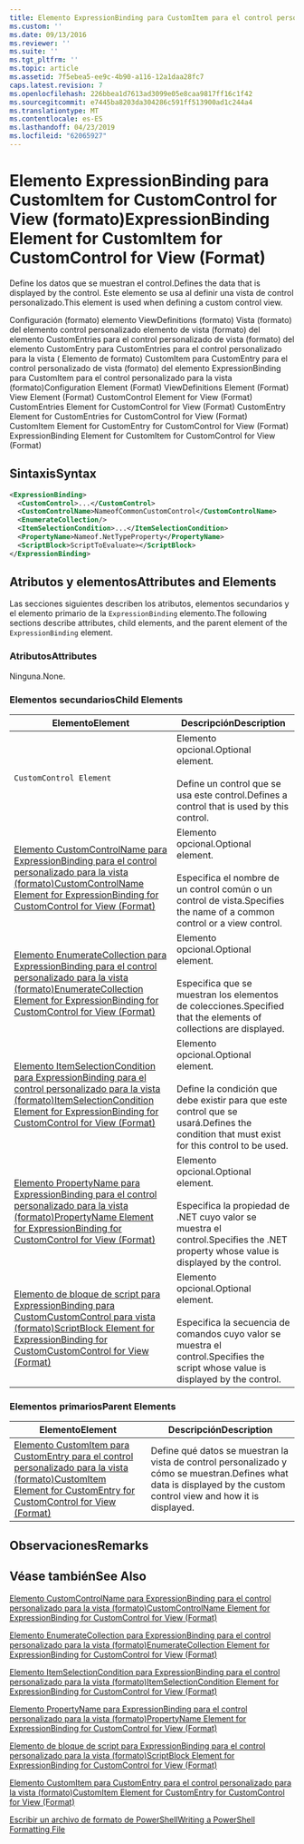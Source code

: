 ```yaml
---
title: Elemento ExpressionBinding para CustomItem para el control personalizado para la vista (formato) | Microsoft Docs
ms.custom: ''
ms.date: 09/13/2016
ms.reviewer: ''
ms.suite: ''
ms.tgt_pltfrm: ''
ms.topic: article
ms.assetid: 7f5ebea5-ee9c-4b90-a116-12a1daa28fc7
caps.latest.revision: 7
ms.openlocfilehash: 226bbea1d7613ad3099e05e8caa9817ff16c1f42
ms.sourcegitcommit: e7445ba8203da304286c591ff513900ad1c244a4
ms.translationtype: MT
ms.contentlocale: es-ES
ms.lasthandoff: 04/23/2019
ms.locfileid: "62065927"
---
```

# <a name="expressionbinding-element-for-customitem-for-customcontrol-for-view-format"></a><span data-ttu-id="e2d29-102">Elemento ExpressionBinding para CustomItem for CustomControl for View (formato)</span><span class="sxs-lookup"><span data-stu-id="e2d29-102">ExpressionBinding Element for CustomItem for CustomControl for View (Format)</span></span>

<span data-ttu-id="e2d29-103">Define los datos que se muestran el control.</span><span class="sxs-lookup"><span data-stu-id="e2d29-103">Defines the data that is displayed by the control.</span></span> <span data-ttu-id="e2d29-104">Este elemento se usa al definir una vista de control personalizado.</span><span class="sxs-lookup"><span data-stu-id="e2d29-104">This element is used when defining a custom control view.</span></span>

<span data-ttu-id="e2d29-105">Configuración (formato) elemento ViewDefinitions (formato) Vista (formato) del elemento control personalizado elemento de vista (formato) del elemento CustomEntries para el control personalizado de vista (formato) del elemento CustomEntry para CustomEntries para el control personalizado para la vista ( Elemento de formato) CustomItem para CustomEntry para el control personalizado de vista (formato) del elemento ExpressionBinding para CustomItem para el control personalizado para la vista (formato)</span><span class="sxs-lookup"><span data-stu-id="e2d29-105">Configuration Element (Format) ViewDefinitions Element (Format) View Element (Format) CustomControl Element for View (Format) CustomEntries Element for CustomControl for View (Format) CustomEntry Element for CustomEntries for CustomControl for View (Format) CustomItem Element for CustomEntry for CustomControl for View (Format) ExpressionBinding Element for CustomItem for CustomControl for View (Format)</span></span>

## <a name="syntax"></a><span data-ttu-id="e2d29-106">Sintaxis</span><span class="sxs-lookup"><span data-stu-id="e2d29-106">Syntax</span></span>

```xml
<ExpressionBinding>
  <CustomControl>...</CustomControl>
  <CustomControlName>NameofCommonCustomControl</CustomControlName>
  <EnumerateCollection/>
  <ItemSelectionCondition>...</ItemSelectionCondition>
  <PropertyName>Nameof.NetTypeProperty</PropertyName>
  <ScriptBlock>ScriptToEvaluate></ScriptBlock>
</ExpressionBinding>
```

## <a name="attributes-and-elements"></a><span data-ttu-id="e2d29-107">Atributos y elementos</span><span class="sxs-lookup"><span data-stu-id="e2d29-107">Attributes and Elements</span></span>

<span data-ttu-id="e2d29-108">Las secciones siguientes describen los atributos, elementos secundarios y el elemento primario de la `ExpressionBinding` elemento.</span><span class="sxs-lookup"><span data-stu-id="e2d29-108">The following sections describe attributes, child elements, and the parent element of the `ExpressionBinding` element.</span></span>

### <a name="attributes"></a><span data-ttu-id="e2d29-109">Atributos</span><span class="sxs-lookup"><span data-stu-id="e2d29-109">Attributes</span></span>

<span data-ttu-id="e2d29-110">Ninguna.</span><span class="sxs-lookup"><span data-stu-id="e2d29-110">None.</span></span>

### <a name="child-elements"></a><span data-ttu-id="e2d29-111">Elementos secundarios</span><span class="sxs-lookup"><span data-stu-id="e2d29-111">Child Elements</span></span>

|<span data-ttu-id="e2d29-112">Elemento</span><span class="sxs-lookup"><span data-stu-id="e2d29-112">Element</span></span>|<span data-ttu-id="e2d29-113">Descripción</span><span class="sxs-lookup"><span data-stu-id="e2d29-113">Description</span></span>|
|-------------|-----------------|
|`CustomControl Element`|<span data-ttu-id="e2d29-114">Elemento opcional.</span><span class="sxs-lookup"><span data-stu-id="e2d29-114">Optional element.</span></span><br /><br /> <span data-ttu-id="e2d29-115">Define un control que se usa este control.</span><span class="sxs-lookup"><span data-stu-id="e2d29-115">Defines a control that is used by this control.</span></span>|
|[<span data-ttu-id="e2d29-116">Elemento CustomControlName para ExpressionBinding para el control personalizado para la vista (formato)</span><span class="sxs-lookup"><span data-stu-id="e2d29-116">CustomControlName Element for ExpressionBinding for CustomControl for View (Format)</span></span>](./customcontrolname-element-for-expressionbinding-for-customcontrol-for-view-format.md)|<span data-ttu-id="e2d29-117">Elemento opcional.</span><span class="sxs-lookup"><span data-stu-id="e2d29-117">Optional element.</span></span><br /><br /> <span data-ttu-id="e2d29-118">Especifica el nombre de un control común o un control de vista.</span><span class="sxs-lookup"><span data-stu-id="e2d29-118">Specifies the name of a common control or a view control.</span></span>|
|[<span data-ttu-id="e2d29-119">Elemento EnumerateCollection para ExpressionBinding para el control personalizado para la vista (formato)</span><span class="sxs-lookup"><span data-stu-id="e2d29-119">EnumerateCollection Element for ExpressionBinding for CustomControl for View (Format)</span></span>](./enumeratecollection-element-for-expressionbinding-for-customcontrol-for-view-format.md)|<span data-ttu-id="e2d29-120">Elemento opcional.</span><span class="sxs-lookup"><span data-stu-id="e2d29-120">Optional element.</span></span><br /><br /> <span data-ttu-id="e2d29-121">Especifica que se muestran los elementos de colecciones.</span><span class="sxs-lookup"><span data-stu-id="e2d29-121">Specified that the elements of collections are displayed.</span></span>|
|[<span data-ttu-id="e2d29-122">Elemento ItemSelectionCondition para ExpressionBinding para el control personalizado para la vista (formato)</span><span class="sxs-lookup"><span data-stu-id="e2d29-122">ItemSelectionCondition Element for ExpressionBinding for CustomControl for View (Format)</span></span>](./itemselectioncondition-element-for-expressionbinding-for-customcontrol-format.md)|<span data-ttu-id="e2d29-123">Elemento opcional.</span><span class="sxs-lookup"><span data-stu-id="e2d29-123">Optional element.</span></span><br /><br /> <span data-ttu-id="e2d29-124">Define la condición que debe existir para que este control que se usará.</span><span class="sxs-lookup"><span data-stu-id="e2d29-124">Defines the condition that must exist for this control to be used.</span></span>|
|[<span data-ttu-id="e2d29-125">Elemento PropertyName para ExpressionBinding para el control personalizado para la vista (formato)</span><span class="sxs-lookup"><span data-stu-id="e2d29-125">PropertyName Element for ExpressionBinding for CustomControl for View (Format)</span></span>](./propertyname-element-for-expressionbinding-for-customcontrol-for-view-format.md)|<span data-ttu-id="e2d29-126">Elemento opcional.</span><span class="sxs-lookup"><span data-stu-id="e2d29-126">Optional element.</span></span><br /><br /> <span data-ttu-id="e2d29-127">Especifica la propiedad de .NET cuyo valor se muestra el control.</span><span class="sxs-lookup"><span data-stu-id="e2d29-127">Specifies the .NET property whose value is displayed by the control.</span></span>|
|[<span data-ttu-id="e2d29-128">Elemento de bloque de script para ExpressionBinding para CustomCustomControl para vista (formato)</span><span class="sxs-lookup"><span data-stu-id="e2d29-128">ScriptBlock Element for ExpressionBinding for CustomCustomControl for View (Format)</span></span>](./scriptblock-element-for-expressionbinding-for-customcontrol-for-view-format.md)|<span data-ttu-id="e2d29-129">Elemento opcional.</span><span class="sxs-lookup"><span data-stu-id="e2d29-129">Optional element.</span></span><br /><br /> <span data-ttu-id="e2d29-130">Especifica la secuencia de comandos cuyo valor se muestra el control.</span><span class="sxs-lookup"><span data-stu-id="e2d29-130">Specifies the script whose value is displayed by the control.</span></span>|

### <a name="parent-elements"></a><span data-ttu-id="e2d29-131">Elementos primarios</span><span class="sxs-lookup"><span data-stu-id="e2d29-131">Parent Elements</span></span>

|<span data-ttu-id="e2d29-132">Elemento</span><span class="sxs-lookup"><span data-stu-id="e2d29-132">Element</span></span>|<span data-ttu-id="e2d29-133">Descripción</span><span class="sxs-lookup"><span data-stu-id="e2d29-133">Description</span></span>|
|-------------|-----------------|
|[<span data-ttu-id="e2d29-134">Elemento CustomItem para CustomEntry para el control personalizado para la vista (formato)</span><span class="sxs-lookup"><span data-stu-id="e2d29-134">CustomItem Element for CustomEntry for CustomControl for View (Format)</span></span>](./customitem-element-for-customentry-for-customcontrol-for-view-format.md)|<span data-ttu-id="e2d29-135">Define qué datos se muestran la vista de control personalizado y cómo se muestran.</span><span class="sxs-lookup"><span data-stu-id="e2d29-135">Defines what data is displayed by the custom control view and how it is displayed.</span></span>|

## <a name="remarks"></a><span data-ttu-id="e2d29-136">Observaciones</span><span class="sxs-lookup"><span data-stu-id="e2d29-136">Remarks</span></span>

## <a name="see-also"></a><span data-ttu-id="e2d29-137">Véase también</span><span class="sxs-lookup"><span data-stu-id="e2d29-137">See Also</span></span>

[<span data-ttu-id="e2d29-138">Elemento CustomControlName para ExpressionBinding para el control personalizado para la vista (formato)</span><span class="sxs-lookup"><span data-stu-id="e2d29-138">CustomControlName Element for ExpressionBinding for CustomControl for View (Format)</span></span>](./customcontrolname-element-for-expressionbinding-for-customcontrol-for-view-format.md)

[<span data-ttu-id="e2d29-139">Elemento EnumerateCollection para ExpressionBinding para el control personalizado para la vista (formato)</span><span class="sxs-lookup"><span data-stu-id="e2d29-139">EnumerateCollection Element for ExpressionBinding for CustomControl for View (Format)</span></span>](./enumeratecollection-element-for-expressionbinding-for-customcontrol-for-view-format.md)

[<span data-ttu-id="e2d29-140">Elemento ItemSelectionCondition para ExpressionBinding para el control personalizado para la vista (formato)</span><span class="sxs-lookup"><span data-stu-id="e2d29-140">ItemSelectionCondition Element for ExpressionBinding for CustomControl for View (Format)</span></span>](./itemselectioncondition-element-for-expressionbinding-for-customcontrol-format.md)

[<span data-ttu-id="e2d29-141">Elemento PropertyName para ExpressionBinding para el control personalizado para la vista (formato)</span><span class="sxs-lookup"><span data-stu-id="e2d29-141">PropertyName Element for ExpressionBinding for CustomControl for View (Format)</span></span>](./propertyname-element-for-expressionbinding-for-customcontrol-for-view-format.md)

[<span data-ttu-id="e2d29-142">Elemento de bloque de script para ExpressionBinding para el control personalizado para la vista (formato)</span><span class="sxs-lookup"><span data-stu-id="e2d29-142">ScriptBlock Element for ExpressionBinding for CustomControl for View (Format)</span></span>](./scriptblock-element-for-expressionbinding-for-customcontrol-for-view-format.md)

[<span data-ttu-id="e2d29-143">Elemento CustomItem para CustomEntry para el control personalizado para la vista (formato)</span><span class="sxs-lookup"><span data-stu-id="e2d29-143">CustomItem Element for CustomEntry for CustomControl for View (Format)</span></span>](./customitem-element-for-customentry-for-customcontrol-for-view-format.md)

[<span data-ttu-id="e2d29-144">Escribir un archivo de formato de PowerShell</span><span class="sxs-lookup"><span data-stu-id="e2d29-144">Writing a PowerShell Formatting File</span></span>](./writing-a-powershell-formatting-file.md)
